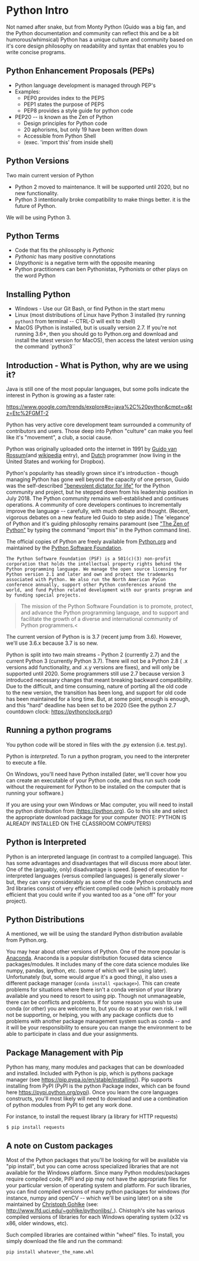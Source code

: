 # Python Intro

Not named after snake, but from Monty Python (Guido was a big fan, and the Python documentation and community can reflect this and be a bit humorous/whimsical)
Python has a unique culture and community based on it's core design philosophy on readability and syntax that enables you to write concise programs.

## Python Enhancement Proposals (PEPs)

* Python language development is managed through PEP's
* Examples:
    * PEP0 provides index to the PEPS
    * PEP1 states the purpose of PEPS
    * PEP8 provides a style guide for python code
* PEP20 -- is known as the Zen of Python
  * Design principles for Python code
  * 20 aphorisms, but only 19 have been written down
  * Accessible from Python Shell
  * (exec. 'import this' from inside shell)

## Python Versions
Two main current version of Python
* Python 2 moved to maintenance. It will be supported until 2020, but no new functionality.
* Python 3 intentionally broke compatibility to make things better. it is the future of Python.

We will be using Python 3.

## Python Terms
* Code that fits the philosophy is *Pythonic*
* *Pythonic* has many positive connotations
* *Unpythonic* is a negative term with the opposite meaning
* Python practitioners can ben Pythonistas, Pythonists or other plays on the word Python

## Installing Python

* Windows - Use our Git Bash, or find Python in the start menu
* Linux (most distributions of Linux have Python 3 installed (try running `python3` from terminal -- CTRL-D will exit to shell)
* MacOS (Python is installed, but is usually version 2.7. If you're not running 3.6+, then you should go to Python.org and download and install the latest version for MacOS), then access the latest version using the command `python3``


## Introduction - What is Python, why are we using it?

Java is still one of the most popular languages, but some  polls indicate the interest in Python is growing as a faster rate:

https://www.google.com/trends/explore#q=java%2C%20python&cmpt=q&tz=Etc%2FGMT-2

Python has very active core development team surrounded a community of contributors and users. Those deep into Python "culture" can make you feel like it's "movement", a club, a social cause.

Python was originally uploaded onto the internet in 1991 by [Guido van Rossum](https://www.python.org/~guido/)(and [wikipedia](https://en.wikipedia.org/wiki/Guido_van_Rossum) entry), and [Dutch](https://en.wikipedia.org/wiki/Netherlands)  programmer (now living in the United States and working for Dropbox).

Python's popularity has steadily grown since it's introduction - though managing Python has gone well beyond the capacity of one person, Guido was the self-described ["benevolent dictator for life"](https://en.wikipedia.org/wiki/Benevolent_dictator_for_life) for the Python community and project, but he stepped down from his leadership position in July 2018. The Python community remains well-established and continues operations. A community of core developers continues to incrementally improve the language -- carefully, with much debate and thought. (Recent, vigorous debates on a new feature led Guido to step aside.) The 'elegance' of Python and it's guiding philosophy remains paramount (see ["The Zen of Python"](https://www.python.org/dev/peps/pep-0020/) by typing the command "import this" in the Python command line).

The official copies of Python are freely available from [Python.org](https://www.python.org/) and maintained by the [Python Software Foundation](https://www.python.org/psf/).

```
The Python Software Foundation (PSF) is a 501(c)(3) non-profit corporation that holds the intellectual property rights behind the Python programming language. We manage the open source licensing for Python version 2.1 and later and own and protect the trademarks associated with Python. We also run the North American PyCon conference annually, support other Python conferences around the world, and fund Python related development with our grants program and by funding special projects.
```

>The mission of the Python Software Foundation is to promote, protect, and advance the Python programming language, and to support and facilitate the growth of a diverse and international community of Python programmers.<

The current version of Python is is 3.7 (recent jump from 3.6). However, we'll use 3.6.x because 3.7 is so new.

Python is split into two main streams - Python 2 (currently 2.7) and the current Python 3 (currently Python 3.7). There will not be a Python 2.8 ( .x versions add functionality, and .x.y versions are fixes), and will only be supported until 2020. Some programmers still use 2.7 because version 3 introduced necessary changes that meant breaking backward compatibility. Due to the difficult, and time consuming, nature of porting all the old code to the new version, the transition has been long, and support for old code has been maintained for a long time. But, at some point, enough is enough, and this "hard" deadline has been set to be 2020 (See the python 2.7 countdown clock: https://pythonclock.org/)


## Running a python programs

You python code will be stored in files with the .py extension (i.e. test.py).

Python is *interpreted*. To run a python program, you need to the interpreter to
execute a file.

On Windows, you'll need have Python installed (later, we'll cover how you can create an executable of your Python code, and thus run such code without the requirement for Python to be installed on the computer  that is running your software.)

If you are using your own Windows or Mac computer, you will need to install the python distribution from (https://python.org). Go to this site and select the appropriate download package for your computer (NOTE: PYTHON IS ALREADY INSTALLED ON THE CLASSROOM COMPUTERS)

## Python is Interpreted

Python is an interpreted language (in contrast to a compiled language). This has some advantages and disadvantages that will discuss more about later. One of the (arguably, only) disadvantage is speed. Speed of execution for interpreted languages (versus compiled languages) is generally  slower - but, they can vary considerably as some of the code Python constructs and 3rd libraries consist of very efficient compiled code (which is probably more efficient that you could write if you wanted too as a "one off" for your project).

## Python Distributions

A mentioned, we will be using the standard Python distribution available from Python.org.

You may hear about other versions of Python. One of the more popular is [Anaconda](https://www.continuum.io/downloads). Anaconda is a popular distribution focused data science packages/modules. It includes many of the core data science modules like numpy, pandas, ipython, etc. (some of which we'll be using later). Unfortunately (but, some would argue it's a good thing), it also uses a different package manager (`conda install <package>`). This can create problems for situations where there isn't a conda version of your library available and you need to resort to using pip. Though not unmanageable, there can be conflicts and problems. If for some reason you wish to use conda (or other) you are welcome to, but you do so at your own risk. I will not be supporting, or helping, you with any package conflicts due to problems with another package management system such as conda -- and it will be your  responsibility to ensure you can mange the environment to be able to participate in class and due your assignments.

## Package Management with Pip

Python has many, many modules and packages that can be downloaded and installed. Included with Python is pip, which is pythons package manager (see https://pip.pypa.io/en/stable/installing/). Pip supports installing from PyPI (PyPI is the python Package index, which can be found here https://pypi.python.org/pypi). Once you learn the core languages constructs, you'll most likely will need to download and use a combination of python modules from PyPI to get any work done.

For instance, to install the request library (a library for HTTP requests)

```
$ pip install requests
```

## A note on Custom packages
Most of the Python packages that you'll be looking for will be available via "pip install", but you can come across specialized libraries that are not available for the Windows platform.  Since many Python modules/packages require compiled code, PiPI and pip may not have the appropriate files for your particular version of operating system and platform. For such libraries, you can find compiled versions of many python packages for windows (for instance, numpy and openCV -- which we'll be using later) on a site maintained by [Christoph Gohlke](http://www.lfd.uci.edu/~gohlke/) (see: http://www.lfd.uci.edu/~gohlke/pythonlibs/_). Chistoph's site has various compiled versions of libraries for each Windows operating system (x32 vs x86, older windows, etc).

Such compiled libraries are contained within "wheel" files. To install, you simply download the file and run the command:

```
pip install whatever_the_name.whl
```
